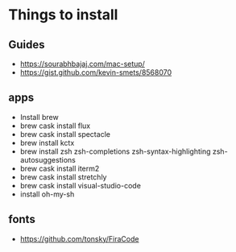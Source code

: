 # Things to install

## Guides

- https://sourabhbajaj.com/mac-setup/
- https://gist.github.com/kevin-smets/8568070

## apps
- Install brew
- brew cask install flux
- brew cask install spectacle
- brew install kctx
- brew install zsh zsh-completions zsh-syntax-highlighting zsh-autosuggestions
- brew cask install iterm2
- brew cask install stretchly
- brew cask install visual-studio-code
- install oh-my-sh

## fonts

- https://github.com/tonsky/FiraCode


